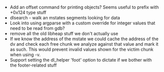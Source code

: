 * Add an offset command for printing objects? Seems useful to prefix with
  +0x124 type stuff
* dlsearch - walk an mstates segments looking for data
* Look into using argparse with a custom override for integer values that
  need to be read from gdb?
* remove all the old libheap stuff we don't actually use
* If we know the address of the mstate we could cache the address of the dv
  and check each free chunk we analyze against that value and mark it as
  such. This would prevent invalid values shown for the victim chunk when
  using -v.
* Support setting the dl_helper 'foot' option to dictate if we bother with the
  footer-related stuff
